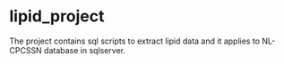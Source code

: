 # lipid_project
The project contains sql scripts to extract lipid data and it applies to NL-CPCSSN database in sqlserver.
